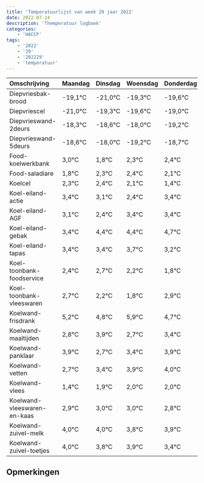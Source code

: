 ```yaml
---
title: 'Temperatuurlijst van week 29 jaar 2022'
date: 2022-07-24
description: 'Themperatuur logboek'
categories:
    - 'HACCP'
tags:
    - '2022'
    - '29'
    - '202229'
    - 'temperatuur'
---
```

|Omschrijving|Maandag|Dinsdag|Woensdag|Donderdag|Vrijdag|Zaterdag|Zondag|
|:---|:---|:---|:---|:---|:---|:---|:---|
|Diepvriesbak-brood|-19,1°C|-21,0°C|-19,3°C|-19,6°C|-19,0°C|-20,2°C|-19,7°C|
|Diepvriescel|-21,0°C|-19,3°C|-19,6°C|-19,0°C|-20,2°C|-19,7°C|-19,6°C|
|Diepvrieswand-2deurs|-18,3°C|-18,6°C|-18,0°C|-19,2°C|-18,7°C|-18,6°C|-18,9°C|
|Diepvrieswand-5deurs|-18,6°C|-18,0°C|-19,2°C|-18,7°C|-18,6°C|-18,9°C|-19,6°C|
|Food-koelwerkbank|3,0°C|1,8°C|2,3°C|2,4°C|2,1°C|1,4°C|2,4°C|
|Food-saladiare|1,8°C|2,3°C|2,4°C|2,1°C|1,4°C|2,4°C|2,4°C|
|Koelcel|2,3°C|2,4°C|2,1°C|1,4°C|2,4°C|2,4°C|2,7°C|
|Koel-eiland-actie|3,4°C|3,1°C|2,4°C|3,4°C|3,4°C|3,7°C|3,2°C|
|Koel-eiland-AGF|3,1°C|2,4°C|3,4°C|3,4°C|3,7°C|3,2°C|2,8°C|
|Koel-eiland-gebak|3,4°C|4,4°C|4,4°C|4,7°C|4,2°C|3,8°C|4,9°C|
|Koel-eiland-tapas|3,4°C|3,4°C|3,7°C|3,2°C|2,8°C|3,9°C|2,7°C|
|Koel-toonbank-foodservice|2,4°C|2,7°C|2,2°C|1,8°C|2,9°C|1,7°C|2,4°C|
|Koel-toonbank-vleeswaren|2,7°C|2,2°C|1,8°C|2,9°C|1,7°C|2,4°C|2,9°C|
|Koelwand-frisdrank|5,2°C|4,8°C|5,9°C|4,7°C|5,4°C|5,9°C|6,0°C|
|Koelwand-maaltijden|2,8°C|3,9°C|2,7°C|3,4°C|3,9°C|4,0°C|4,0°C|
|Koelwand-panklaar|3,9°C|2,7°C|3,4°C|3,9°C|4,0°C|4,0°C|3,8°C|
|Koelwand-vetten|2,7°C|3,4°C|3,9°C|4,0°C|4,0°C|3,8°C|3,9°C|
|Koelwand-vlees|1,4°C|1,9°C|2,0°C|2,0°C|1,8°C|1,9°C|1,4°C|
|Koelwand-vleeswaren-en-kaas|2,9°C|3,0°C|3,0°C|2,8°C|2,9°C|2,4°C|1,7°C|
|Koelwand-zuivel-melk|4,0°C|4,0°C|3,8°C|3,9°C|3,4°C|2,7°C|3,9°C|
|Koelwand-zuivel-toetjes|4,0°C|3,8°C|3,9°C|3,4°C|2,7°C|3,9°C|2,8°C|

## Opmerkingen



